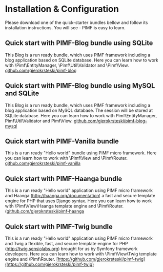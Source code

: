 # Installation & Configuration

Please download one of the quick-starter bundles bellow and follow its installation instructions. You will see - PIMF is easy to learn.

## Quick start with PIMF-Blog bundle using SQLite
This Blog is a run ready bundle, which uses PIMF framework including a blog application based on SQLite database.
Here you can learn how to work with \Pimf\EntityManager, \Pimf\Util\Validator and \Pimf\View. [github.com/gjerokrsteski/pimf-blog](https://github.com/gjerokrsteski/pimf-blog)

## Quick start with PIMF-Blog bundle using MySQL and SQLite
This Blog is a run ready bundle, which uses PIMF framework including a blog application based on MySQL database. The session will be stored at SQLite database.
Here you can learn how to work with Pimf\EntityManager, Pimf\Util\Validator and Pimf\View. [github.com/gjerokrsteski/pimf-blog-mysql](https://github.com/gjerokrsteski/pimf-blog-mysql)

## Quick start with PIMF-Vanilla bundle
This is a run ready "Hello world" bundle using PIMF micro framework. Here you can learn how to work with \Pimf\View and \Pimf\Router. [github.com/gjerokrsteski/pimf-vanilla](https://github.com/gjerokrsteski/pimf-vanilla)

## Quick start with PIMF-Haanga bundle
This is a run ready "Hello world" application using PIMF micro framework and Haanga (http://haanga.org/documentation) a fast and secure template engine for PHP that uses Django syntax.
Here you can learn how to work with \Pimf\View\Haanga template engine and \Pimf\Router. ([github.com/gjerokrsteski/pimf-haanga](https://github.com/gjerokrsteski/pimf-haanga)

## Quick start with PIMF-Twig bundle
This is a run ready "Hello world" application using PIMF micro framework and Twig a flexible, fast, and secure template
engine for PHP (http://twig.sensiolabs.org) brought for us by Symfony framework developers. Here you can learn how to work
with \Pimf\View\Twig template engine and \Pimf\Router. [https://github.com/gjerokrsteski/pimf-twig](https://github.com/gjerokrsteski/pimf-twig)
